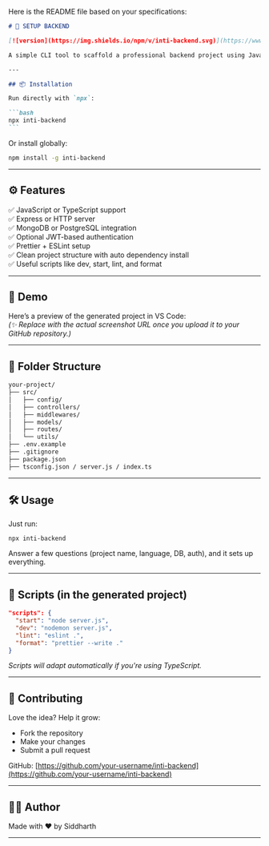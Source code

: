 Here is the README file based on your specifications:

````markdown
# 🚀 SETUP BACKEND

[![version](https://img.shields.io/npm/v/inti-backend.svg)](https://www.npmjs.com/package/inti-backend)

A simple CLI tool to scaffold a professional backend project using JavaScript or TypeScript in seconds.

---

## 📦 Installation

Run directly with `npx`:

```bash
npx inti-backend
```
````

Or install globally:

```bash
npm install -g inti-backend
```

---

## ⚙️ Features

✅ JavaScript or TypeScript support  
✅ Express or HTTP server  
✅ MongoDB or PostgreSQL integration  
✅ Optional JWT-based authentication  
✅ Prettier + ESLint setup  
✅ Clean project structure with auto dependency install  
✅ Useful scripts like dev, start, lint, and format

---

## 📸 Demo

Here’s a preview of the generated project in VS Code:  
_(✨ Replace with the actual screenshot URL once you upload it to your GitHub repository.)_

---

## 📂 Folder Structure

```bash
your-project/
├── src/
│   ├── config/
│   ├── controllers/
│   ├── middlewares/
│   ├── models/
│   ├── routes/
│   └── utils/
├── .env.example
├── .gitignore
├── package.json
├── tsconfig.json / server.js / index.ts
```

---

## 🛠️ Usage

Just run:

```bash
npx inti-backend
```

Answer a few questions (project name, language, DB, auth), and it sets up everything.

---

## 📜 Scripts (in the generated project)

```json
"scripts": {
  "start": "node server.js",
  "dev": "nodemon server.js",
  "lint": "eslint .",
  "format": "prettier --write ."
}
```

_Scripts will adapt automatically if you're using TypeScript._

---

## 🤝 Contributing

Love the idea? Help it grow:

- Fork the repository
- Make your changes
- Submit a pull request

GitHub: [https://github.com/your-username/inti-backend](https://github.com/your-username/inti-backend)

---

## 🧑‍💻 Author

Made with ❤️ by Siddharth

---
